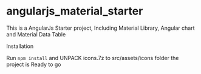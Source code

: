 # angularjs_material_starter
This is a AngularJs Starter project, Including Material Library, Angular chart and Material Data Table

Installation



Run   `npm install` and UNPACK icons.7z to src/assets/icons folder the project is Ready to go

